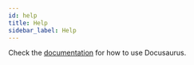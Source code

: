 ```yaml
---
id: help
title: Help
sidebar_label: Help
---
```


Check the [documentation](https://docusaurus.io) for how to use Docusaurus.
